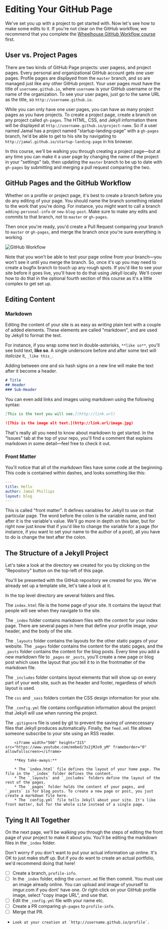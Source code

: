 # Editing Your GitHub Page

We've set you up with a project to get started with. Now let's see how to make some edits to it. If you're not clear on the GitHub workflow, we recommend that you complete the [Wheelhouse GitHub Workflow course](https://learn.wheelhouse.io/events/workflow) first. 

## User vs. Project Pages

There are two kinds of GitHub Page projects: user pagess, and project pages. Every personal and organizational GitHub account gets one user pages. Profile pages are displayed from the `master` branch, and so are managed just like any other GitHub project. Your user pages must have the title of `username.github.io`, where `username` is your GitHub username or the name of the organization. To see your user pages, just go to the same URL as the title, so `http://username.github.io`.

While you can only have one user pages, you can have as many project pages as you have projects. To create a project page, create a branch on any project called `gh-pages`. The HTML, CSS, and Jekyll information there will be displayed at `http://username.github.io/project-name`. So if a user named Jamal has a project named "startup-landing-page" with a `gh-pages` branch, he'd be able to get to his site by navigating to `http://jamal.github.io/startup-landing-page` in his browser.

In this course, we'll be walking you through creating a project page—but at any time you can make it a user page by changing the name of the project in your "settings" tab, then updating the `master` branch to be up to date with `gh-pages` by submitting and merging a pull request comparing the two.

## GitHub Pages and the GitHub Workflow

Whether on a profile or project page, it's best to create a branch before you do any editing of your page. You should name the branch something related to the work that you're doing. For instance, you might want to call a branch `adding-personal-info` or `new-blog-post`. Make sure to make any edits and commits to that branch, not to `master` or `gh-pages`. 

Then once you're ready, you'd create a Pull Request comparing your branch to `master` or `gh-pages`, and merge the branch once you're sure everything is working.

![GitHub Workflow](https://github.com/wheelhouse/curriculum-patchwork/github-flow.png)

Note that you won't be able to test your page online from your branch—you won't see it until you merge the branch. So, once it's up you may need to create a bugfix branch to touch up any rough spots. If you'd like to see your site before it goes live, you'll have to do that using Jekyll locally. We'll cover how to do that in the optional fourth section of this course as it's a little complex to get set up.

## Editing Content

### Markdown
Editing the content of your site is as easy as writing plain text with a couple of added elements. These elements are called "markdown", and are used by Jekyll to format the text. 

For instance, if you wrap some text in double-asterisks, `**like so**`, you'll see bold text, **like so**. A single underscore before and after some text will _italicize_ it, `_like this_`.

Adding between one and six hash signs on a new line will make the text after it become a header.

```markdown
# Title
## Header
### Sub-Header
```

You can even add links and images using markdown using the following syntax:

```markdown
[This is the text you will see.](http://link.url)

![This is the image alt text.](http://link.url/image.jpg)
```

That's really all you need to know about markdown to get started. In the "Issues" tab at the top of your repo, you'll find a comment that explains markdown in some detail—feel free to check it out.

### Front Matter

You'll notice that all of the markdown files have some code at the beginning. This code is contained within dashes, and looks something like this:

```yaml
---
title: Hello
author: Jamal Phillips
layout: blog
---
```

This is called "front matter". It defines variables for Jekyll to use on that particular page. The word before the colon is the variable name, and text after it is the variable's value. We'll go more in depth on this later, but for right now just know that if you'd like to change the variable for a page (for instance, if you want to set your name to the author of a post), all you have to do is change the text after the colon.

## The Structure of a Jekyll Project
Let's take a look at the directory we created for you by clicking on the "Repository" button on the top-left of this page.

You'll be presented with the GitHub repository we created for you. We've already set up a template site, let's take a look at it.

In the top level directory are several folders and files. 

The `index.html` file is the home page of your site. It contains the layout that people will see when they navigate to the site.

The `_index` folder contains markdown files with the content for your index page. There are several pages in here that define your profile image, your header, and the body of the site.

The `_layouts` folder contains the layouts for the other static pages of your website. The `_pages` folder contains the content for the static pages, and the `_posts` folder contains the content for the blog posts. Every time you add a new markdown file to `_pages` or `_posts`, you'll create a new page or blog post which uses the layout that you tell it to in the frontmatter of the markdown file.

The `_includes` folder contains layout elements that will show up on every part of your web site, such as the header and footer, regardless of which layout is used.

The `css` and `_sass` folders contain the CSS design information for your site. 

The `_config.yml` file contains configuration information about the project that Jekyll will use when running the project.

The `.gitignore` file is used by git to prevent the saving of unneccessary files that Jekyll produces automatically. Finally, the `feed.xml` file allows someone subscribe to your site using an RSS reader.

        <iframe width="560" height="315" src="https://www.youtube.com/embed/3s2jMJo9_yM" frameborder="0" allowfullscreen></iframe>

        **Key take-aways:** 

        * The `index.html` file defines the layout of your home page. The file in the `_index` folder defines the content.
        * The `_layouts` and `_includes` folders define the layout of the rest of the pages.
        * The `_pages` folder holds the content of your pages, and `_posts` is for blog posts. To create a new page or post, you just create a markdown file here.
        * The `config.yml` file tells Jekyll about your site. It's like front matter, but for the whole site instead of a single page.


## Tying It All Together

On the next page, we'll be walking you through the steps of editing the front page of your project to make it about you. You'll be editing the markdown files in the `_index` folder. 

Don't worry if you don't want to put your actual information up online. It's OK to just make stuff up. But if you do want to create an actual portfolio, we'd recommend doing that here!

- [ ] Create a branch, `profile-info`.
- [ ] In the `_index` folder, eding the `content.md` file then commit. You must use an image already online. You can upload and image of yourself to imgur.com if you dont' have one. Or right-click on your GitHub profile image, select "copy image URL", and use that.
- [ ] Edit the `_config.yml` file with your name etc.
- [ ] Create a PR comparing `gh-pages` to `profile-info`.
- [ ] Merge that PR.
-     Look at your creation at `http://username.github.io/profile`.